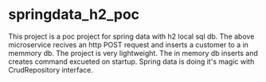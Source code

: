 # springdata_h2_poc
This project is a poc project for spring data with h2 local sql db.
The above microservice recives an http POST request and inserts a customer to a in memmory db.
The project is very lightweight. The in memory db inserts and creates command excueted on startup.
Spring data is doing it's magic with CrudRepository interface.
